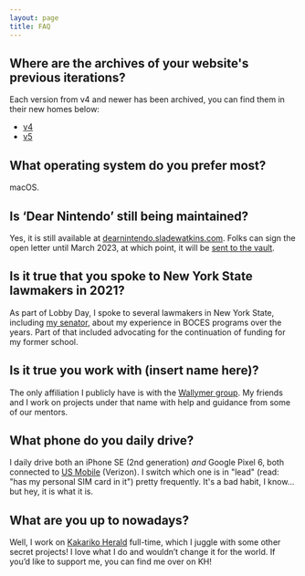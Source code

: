```yaml
---
layout: page
title: FAQ
---
```


## Where are the archives of your website's previous iterations?
Each version from v4 and newer has been archived, you can find them in their new homes below:
- [v4](https://www.oldsite.sladewatkins.com)
- [v5](https://vault.sladewatkins.com/v5/)

## What operating system do you prefer most?
macOS.

## Is ‘Dear Nintendo’ still being maintained?
Yes, it is still available at [dearnintendo.sladewatkins.com](https://dearnintendo.sladewatkins.com). Folks can sign the open letter until March 2023, at which point, it will be [sent to the vault](https://vault.sladewatkins.com).

## Is it true that you spoke to New York State lawmakers in 2021?
As part of Lobby Day, I spoke to several lawmakers in New York State, including [my senator](https://www.nysenate.gov/senators/daphne-jordan), about my experience in BOCES programs over the years. Part of that included advocating for the continuation of funding for my former school.

## Is it true you work with (insert name here)?
The only affiliation I publicly have is with the [Wallymer group](https://www.wallymer.com). My friends and I work on projects under that name with help and guidance from some of our mentors.

## What phone do you daily drive?
I daily drive both an iPhone SE (2nd generation) *and* Google Pixel 6, both connected to [US Mobile](https://www.usmobile.com) (Verizon). I switch which one is in "lead" (read: "has my personal SIM card in it") pretty frequently. It's a bad habit, I know... but hey, it is what it is.

## What are you up to nowadays?
Well, I work on [Kakariko Herald](https://www.kakarikoherald.com) full-time, which I juggle with some other secret projects! I love what I do and wouldn’t change it for the world. If you’d like to support me, you can find me over on KH!